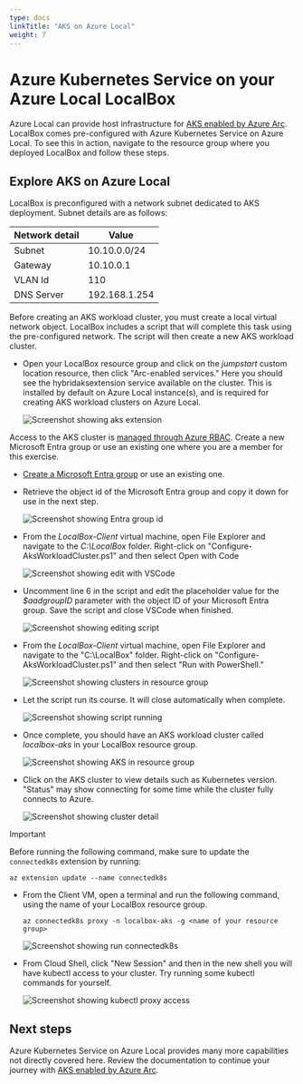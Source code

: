 ```yaml
---
type: docs
linkTitle: "AKS on Azure Local"
weight: 7
---
```


# Azure Kubernetes Service on your Azure Local LocalBox

Azure Local can provide host infrastructure for [AKS enabled by Azure Arc](https://learn.microsoft.com/azure/aks/aksarc/aks-overview). LocalBox comes pre-configured with Azure Kubernetes Service on Azure Local. To see this in action, navigate to the resource group where you deployed LocalBox and follow these steps.

## Explore AKS on Azure Local

LocalBox is preconfigured with a network subnet dedicated to AKS deployment. Subnet details are as follows:

  | Network detail |        Value          |
  | ---------- | --------------------- |
  | Subnet     | 10.10.0.0/24          |
  | Gateway    | 10.10.0.1             |
  | VLAN Id    | 110                   |
  | DNS Server | 192.168.1.254         |

Before creating an AKS workload cluster, you must create a local virtual network object. LocalBox includes a script that will complete this task using the pre-configured network. The script will then create a new AKS workload cluster.

- Open your LocalBox resource group and click on the _jumpstart_ custom location resource, then click "Arc-enabled services." Here you should see the hybridaksextension service available on the cluster. This is installed by default on Azure Local instance(s), and is required for creating AKS workload clusters on Azure Local.

  ![Screenshot showing aks extension](./custom_location_resources.png)

Access to the AKS cluster is [managed through Azure RBAC](https://learn.microsoft.com/azure/aks/hybrid/aks-create-clusters-cli#before-you-begin). Create a new Microsoft Entra group or use an existing one where you are a member for this exercise.

- [Create a Microsoft Entra group](https://learn.microsoft.com/entra/fundamentals/how-to-manage-groups) or use an existing one.

- Retrieve the object id of the Microsoft Entra group and copy it down for use in the next step.

  ![Screenshot showing Entra group id](./entra_group_id.png)

- From the _LocalBox-Client_ virtual machine, open File Explorer and navigate to the _C:\LocalBox_ folder. Right-click on "Configure-AksWorkloadCluster.ps1" and then select Open with Code

  ![Screenshot showing edit with VSCode](./open_with_code.png)

- Uncomment line 6 in the script and edit the placeholder value for the _$aadgroupID_ parameter with the object ID of your Microsoft Entra group. Save the script and close VSCode when finished.

  ![Screenshot showing editing script](./edit_script.png)

- From the _LocalBox-Client_ virtual machine, open File Explorer and navigate to the "C:\LocalBox" folder. Right-click on "Configure-AksWorkloadCluster.ps1" and then select "Run with PowerShell."

  ![Screenshot showing clusters in resource group](./run_with_powershell.png)

- Let the script run its course. It will close automatically when complete.

  ![Screenshot showing script running](./run_configure_aks.png)

- Once complete, you should have an AKS workload cluster called _localbox-aks_ in your LocalBox resource group.

  ![Screenshot showing AKS in resource group](./aks_in_resource_group.png)

- Click on the AKS cluster to view details such as Kubernetes version. "Status" may show connecting for some time while the cluster fully connects to Azure.

  ![Screenshot showing cluster detail](./cluster_detail.png)

> [!IMPORTANT]
> Before running the following command, make sure to update the `connectedk8s` extension by running:
> ```
> az extension update --name connectedk8s
> ```


- From the Client VM, open a terminal and run the following command, using the name of your LocalBox resource group.

  ```
  az connectedk8s proxy -n localbox-aks -g <name of your resource group>
  ```

  ![Screenshot showing run connectedk8s](./cloud_shell_proxy.png)

- From Cloud Shell, click "New Session" and then in the new shell you will have kubectl access to your cluster. Try running some kubectl commands for yourself.

  ![Screenshot showing kubectl proxy access](./cloud_shell_k8s.png)

## Next steps

Azure Kubernetes Service on Azure Local provides many more capabilities not directly covered here. Review the documentation to continue your journey with [AKS enabled by Azure Arc](https://learn.microsoft.com/azure/aks/aksarc/aks-overview).
